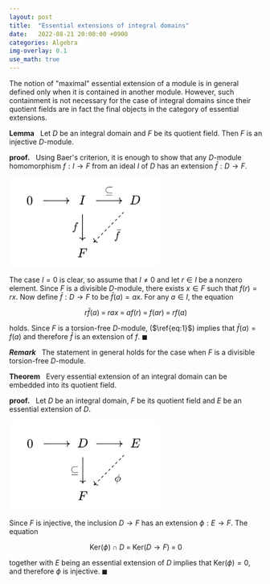 ```yaml
---
layout: post
title:  "Essential extensions of integral domains"
date:   2022-08-21 20:00:00 +0900
categories: Algebra
img-overlay: 0.1
use_math: true
---
```


The notion of "maximal" essential extension of a module is in general defined only when it is contained in another module. However, such containment is not necessary for the case of integral domains since their quotient fields are in fact the final objects in the category of essential extensions.

**Lemma** &nbsp; Let $D$ be an integral domain and $F$ be its quotient field. Then $F$ is an injective $D$-module.

**proof.** &nbsp; Using Baer's criterion, it is enough to show that any $D$-module homomorphism $f : I \to F$ from an ideal $I$ of $D$ has an extension $\bar{f} : D \to F$.

<img src="/image/2022-08-21-1/1.png" width="300" class="center" />

The case $I=0$ is clear, so assume that $I \neq 0$ and let $r \in I$ be a nonzero element. Since $F$ is a divisible $D$-module, there exists $x \in F$ such that $f(r) = rx$. Now define $\bar{f} : D \to F$ to be $\bar{f}(a) = ax$. For any $a \in I$, the equation

$$\begin{equation}\label{eq:1}
r\bar{f}(a) \;=\; rax \;=\; af(r) \;=\; f(ar) \;=\; rf(a)
\end{equation}$$

holds. Since $F$ is a torsion-free $D$-module, ($\ref{eq:1}$) implies that $\bar{f}(a) = f(a)$ and therefore $\bar{f}$ is an extension of $f$. $\blacksquare$

_**Remark**_ &nbsp; The statement in general holds for the case when $F$ is a divisible torsion-free $D$-module.

**Theorem** &nbsp; Every essential extension of an integral domain can be embedded into its quotient field.

**proof.** &nbsp; Let $D$ be an integral domain, $F$ be its quotient field and $E$ be an essential extension of $D$.

<img src="/image/2022-08-21-1/2.png" width="300" class="center" />

Since $F$ is injective, the inclusion $D \to F$ has an extension $\phi : E \to F$. The equation

$$\begin{equation}\label{eq:2}
\mathrm{Ker}(\phi) \cap D \;=\; \mathrm{Ker}(D \to F) \;=\; 0
\end{equation}$$

together with $E$ being an essential extension of $D$ implies that $\mathrm{Ker}(\phi) = 0$, and therefore $\phi$ is injective. $\blacksquare$